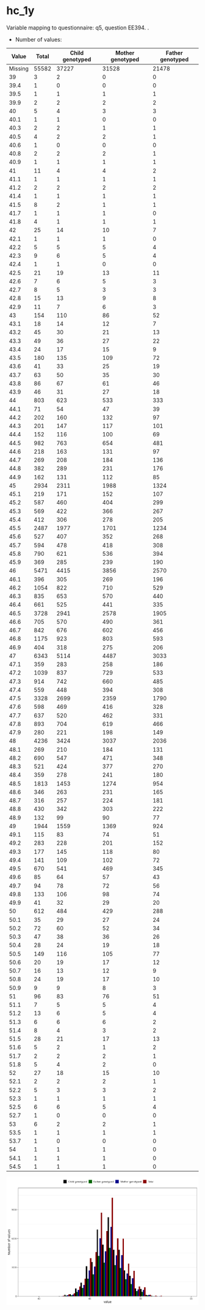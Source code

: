 # hc_1y
Variable mapping to questionnaire: q5, question EE394.
.
- Number of values:

| Value | Total | Child genotyped | Mother genotyped | Father genotyped |
| ----- | ----- | --------------- | ---------------- | ---------------- |
| Missing | 55582 | 37227 | 31528 | 21478 |
| 39 | 3 | 2 | 0 |0 |
| 39.4 | 1 | 0 | 0 |0 |
| 39.5 | 1 | 1 | 1 |1 |
| 39.9 | 2 | 2 | 2 |2 |
| 40 | 5 | 4 | 3 |3 |
| 40.1 | 1 | 1 | 0 |0 |
| 40.3 | 2 | 2 | 1 |1 |
| 40.5 | 4 | 2 | 2 |1 |
| 40.6 | 1 | 0 | 0 |0 |
| 40.8 | 2 | 2 | 2 |1 |
| 40.9 | 1 | 1 | 1 |1 |
| 41 | 11 | 4 | 4 |2 |
| 41.1 | 1 | 1 | 1 |1 |
| 41.2 | 2 | 2 | 2 |2 |
| 41.4 | 1 | 1 | 1 |1 |
| 41.5 | 8 | 2 | 1 |1 |
| 41.7 | 1 | 1 | 1 |0 |
| 41.8 | 4 | 1 | 1 |1 |
| 42 | 25 | 14 | 10 |7 |
| 42.1 | 1 | 1 | 1 |0 |
| 42.2 | 5 | 5 | 5 |4 |
| 42.3 | 9 | 6 | 5 |4 |
| 42.4 | 1 | 1 | 0 |0 |
| 42.5 | 21 | 19 | 13 |11 |
| 42.6 | 7 | 6 | 5 |3 |
| 42.7 | 8 | 5 | 3 |3 |
| 42.8 | 15 | 13 | 9 |8 |
| 42.9 | 11 | 7 | 6 |3 |
| 43 | 154 | 110 | 86 |52 |
| 43.1 | 18 | 14 | 12 |7 |
| 43.2 | 45 | 30 | 21 |13 |
| 43.3 | 49 | 36 | 27 |22 |
| 43.4 | 24 | 17 | 15 |9 |
| 43.5 | 180 | 135 | 109 |72 |
| 43.6 | 41 | 33 | 25 |19 |
| 43.7 | 63 | 50 | 35 |30 |
| 43.8 | 86 | 67 | 61 |46 |
| 43.9 | 46 | 31 | 27 |18 |
| 44 | 803 | 623 | 533 |333 |
| 44.1 | 71 | 54 | 47 |39 |
| 44.2 | 202 | 160 | 132 |97 |
| 44.3 | 201 | 147 | 117 |101 |
| 44.4 | 152 | 116 | 100 |69 |
| 44.5 | 982 | 763 | 654 |481 |
| 44.6 | 218 | 163 | 131 |97 |
| 44.7 | 269 | 208 | 184 |136 |
| 44.8 | 382 | 289 | 231 |176 |
| 44.9 | 162 | 131 | 112 |85 |
| 45 | 2934 | 2311 | 1988 |1324 |
| 45.1 | 219 | 171 | 152 |107 |
| 45.2 | 587 | 460 | 404 |299 |
| 45.3 | 569 | 422 | 366 |267 |
| 45.4 | 412 | 306 | 278 |205 |
| 45.5 | 2487 | 1977 | 1701 |1234 |
| 45.6 | 527 | 407 | 352 |268 |
| 45.7 | 594 | 478 | 418 |308 |
| 45.8 | 790 | 621 | 536 |394 |
| 45.9 | 369 | 285 | 239 |190 |
| 46 | 5471 | 4415 | 3856 |2570 |
| 46.1 | 396 | 305 | 269 |196 |
| 46.2 | 1054 | 822 | 710 |529 |
| 46.3 | 835 | 653 | 570 |440 |
| 46.4 | 661 | 525 | 441 |335 |
| 46.5 | 3728 | 2941 | 2578 |1905 |
| 46.6 | 705 | 570 | 490 |361 |
| 46.7 | 842 | 676 | 602 |456 |
| 46.8 | 1175 | 923 | 803 |593 |
| 46.9 | 404 | 318 | 275 |206 |
| 47 | 6343 | 5114 | 4487 |3033 |
| 47.1 | 359 | 283 | 258 |186 |
| 47.2 | 1039 | 837 | 729 |533 |
| 47.3 | 914 | 742 | 660 |485 |
| 47.4 | 559 | 448 | 394 |308 |
| 47.5 | 3328 | 2699 | 2359 |1790 |
| 47.6 | 598 | 469 | 416 |328 |
| 47.7 | 637 | 520 | 462 |331 |
| 47.8 | 893 | 704 | 619 |466 |
| 47.9 | 280 | 221 | 198 |149 |
| 48 | 4236 | 3424 | 3037 |2036 |
| 48.1 | 269 | 210 | 184 |131 |
| 48.2 | 690 | 547 | 471 |348 |
| 48.3 | 521 | 424 | 377 |270 |
| 48.4 | 359 | 278 | 241 |180 |
| 48.5 | 1813 | 1453 | 1274 |954 |
| 48.6 | 346 | 263 | 231 |165 |
| 48.7 | 316 | 257 | 224 |181 |
| 48.8 | 430 | 342 | 303 |222 |
| 48.9 | 132 | 99 | 90 |77 |
| 49 | 1944 | 1559 | 1369 |924 |
| 49.1 | 115 | 83 | 74 |51 |
| 49.2 | 283 | 228 | 201 |152 |
| 49.3 | 177 | 145 | 118 |80 |
| 49.4 | 141 | 109 | 102 |72 |
| 49.5 | 670 | 541 | 469 |345 |
| 49.6 | 85 | 64 | 57 |43 |
| 49.7 | 94 | 78 | 72 |56 |
| 49.8 | 133 | 106 | 98 |74 |
| 49.9 | 41 | 32 | 29 |20 |
| 50 | 612 | 484 | 429 |288 |
| 50.1 | 35 | 29 | 27 |24 |
| 50.2 | 72 | 60 | 52 |34 |
| 50.3 | 47 | 38 | 36 |26 |
| 50.4 | 28 | 24 | 19 |18 |
| 50.5 | 149 | 116 | 105 |77 |
| 50.6 | 20 | 19 | 17 |12 |
| 50.7 | 16 | 13 | 12 |9 |
| 50.8 | 24 | 19 | 17 |10 |
| 50.9 | 9 | 9 | 8 |3 |
| 51 | 96 | 83 | 76 |51 |
| 51.1 | 7 | 5 | 5 |4 |
| 51.2 | 13 | 6 | 5 |4 |
| 51.3 | 6 | 6 | 6 |2 |
| 51.4 | 8 | 4 | 3 |2 |
| 51.5 | 28 | 21 | 17 |13 |
| 51.6 | 5 | 2 | 1 |2 |
| 51.7 | 2 | 2 | 2 |1 |
| 51.8 | 5 | 4 | 2 |0 |
| 52 | 27 | 18 | 15 |10 |
| 52.1 | 2 | 2 | 2 |1 |
| 52.2 | 5 | 3 | 3 |2 |
| 52.3 | 1 | 1 | 1 |1 |
| 52.5 | 6 | 6 | 5 |4 |
| 52.7 | 1 | 0 | 0 |0 |
| 53 | 6 | 2 | 2 |1 |
| 53.5 | 1 | 1 | 1 |1 |
| 53.7 | 1 | 0 | 0 |0 |
| 54 | 1 | 1 | 1 |0 |
| 54.1 | 1 | 1 | 1 |0 |
| 54.5 | 1 | 1 | 1 |0 |



![](hc_1y_n.png)



